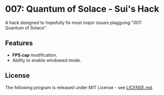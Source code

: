 007: Quantum of Solace - Sui's Hack
============
A hack designed to hopefully fix most major issues plagguing "007: Quantum of Solace".

Features
--------

  * **FPS cap** modification.
  * Ability to enable windowed mode.

License
--------
The following program is released under MIT License - see [LICENSE.md](LICENSE.md).